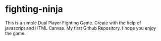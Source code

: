 ﻿# fighting-ninja
This is a simple Dual Player Fighting Game. Create with the help of javascript and HTML Canvas. My first Github Repository. I hope you enjoy the game.
